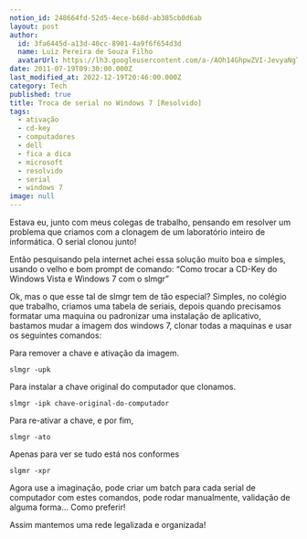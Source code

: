 ```yaml
---
notion_id: 248664fd-52d5-4ece-b68d-ab385cb0d6ab
layout: post
author:
  id: 3fa6445d-a13d-40cc-8901-4a9f6f654d3d
  name: Luiz Pereira de Souza Filho
  avatarUrl: https://lh3.googleusercontent.com/a-/AOh14GhpwZVI-JevyaNgTdlrOT6YN20cI6V9Kxtq38Ij8AQ=s100
date: 2011-07-19T09:30:00.000Z
last_modified_at: 2022-12-19T20:46:00.000Z
category: Tech
published: true
title: Troca de serial no Windows 7 [Resolvido]
tags:
  - ativação
  - cd-key
  - computadores
  - dell
  - fica a dica
  - microsoft
  - resolvido
  - serial
  - windows 7
image: null
---
```


Estava eu, junto com meus colegas de trabalho, pensando em resolver um problema que criamos com a clonagem de um laboratório inteiro de informática. O serial clonou junto!

Então pesquisando pela internet achei essa solução muito boa e simples, usando o velho e bom prompt de comando: “Como trocar a CD-Key do Windows Vista e Windows 7 com o slmgr”

Ok, mas o que esse tal de slmgr tem de tão especial? Simples, no colégio que trabalho, criamos uma tabela de seriais, depois quando precisamos formatar uma maquina ou padronizar uma instalação de aplicativo, bastamos mudar a imagem dos windows 7, clonar todas a maquinas e usar os seguintes comandos:

Para remover a chave e ativação da imagem.

`slmgr -upk`  

Para instalar a chave original do computador que clonamos.

`slmgr -ipk chave-original-do-computador`

Para re-ativar a chave, e por fim,

`slmgr -ato`  

Apenas para ver se tudo está nos conformes

`slgmr -xpr`

Agora use a imaginação, pode criar um batch para cada serial de computador com estes comandos, pode rodar manualmente, validação de alguma forma… Como preferir!

Assim mantemos uma rede legalizada e organizada!

